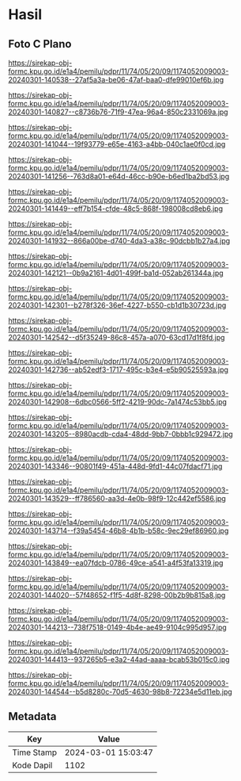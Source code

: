 # Hasil

## Foto C Plano

https://sirekap-obj-formc.kpu.go.id/e1a4/pemilu/pdpr/11/74/05/20/09/1174052009003-20240301-140538--27af5a3a-be06-47af-baa0-dfe99010ef6b.jpg

https://sirekap-obj-formc.kpu.go.id/e1a4/pemilu/pdpr/11/74/05/20/09/1174052009003-20240301-140827--c8736b76-71f9-47ea-96a4-850c2331069a.jpg

https://sirekap-obj-formc.kpu.go.id/e1a4/pemilu/pdpr/11/74/05/20/09/1174052009003-20240301-141044--19f93779-e65e-4163-a4bb-040c1ae0f0cd.jpg

https://sirekap-obj-formc.kpu.go.id/e1a4/pemilu/pdpr/11/74/05/20/09/1174052009003-20240301-141256--763d8a01-e64d-46cc-b90e-b6ed1ba2bd53.jpg

https://sirekap-obj-formc.kpu.go.id/e1a4/pemilu/pdpr/11/74/05/20/09/1174052009003-20240301-141449--eff7b154-cfde-48c5-868f-198008cd8eb6.jpg

https://sirekap-obj-formc.kpu.go.id/e1a4/pemilu/pdpr/11/74/05/20/09/1174052009003-20240301-141932--866a00be-d740-4da3-a38c-90dcbb1b27a4.jpg

https://sirekap-obj-formc.kpu.go.id/e1a4/pemilu/pdpr/11/74/05/20/09/1174052009003-20240301-142121--0b9a2161-4d01-499f-ba1d-052ab261344a.jpg

https://sirekap-obj-formc.kpu.go.id/e1a4/pemilu/pdpr/11/74/05/20/09/1174052009003-20240301-142301--b278f326-36ef-4227-b550-cb1d1b30723d.jpg

https://sirekap-obj-formc.kpu.go.id/e1a4/pemilu/pdpr/11/74/05/20/09/1174052009003-20240301-142542--d5f35249-86c8-457a-a070-63cd17d1f8fd.jpg

https://sirekap-obj-formc.kpu.go.id/e1a4/pemilu/pdpr/11/74/05/20/09/1174052009003-20240301-142736--ab52edf3-1717-495c-b3e4-e5b90525593a.jpg

https://sirekap-obj-formc.kpu.go.id/e1a4/pemilu/pdpr/11/74/05/20/09/1174052009003-20240301-142908--6dbc0566-5ff2-4219-90dc-7a1474c53bb5.jpg

https://sirekap-obj-formc.kpu.go.id/e1a4/pemilu/pdpr/11/74/05/20/09/1174052009003-20240301-143205--8980acdb-cda4-48dd-9bb7-0bbb1c929472.jpg

https://sirekap-obj-formc.kpu.go.id/e1a4/pemilu/pdpr/11/74/05/20/09/1174052009003-20240301-143346--90801f49-451a-448d-9fd1-44c07fdacf71.jpg

https://sirekap-obj-formc.kpu.go.id/e1a4/pemilu/pdpr/11/74/05/20/09/1174052009003-20240301-143529--ff786560-aa3d-4e0b-98f9-12c442ef5586.jpg

https://sirekap-obj-formc.kpu.go.id/e1a4/pemilu/pdpr/11/74/05/20/09/1174052009003-20240301-143714--f39a5454-46b8-4b1b-b58c-9ec29ef86960.jpg

https://sirekap-obj-formc.kpu.go.id/e1a4/pemilu/pdpr/11/74/05/20/09/1174052009003-20240301-143849--ea07fdcb-0786-49ce-a541-a4f53fa13319.jpg

https://sirekap-obj-formc.kpu.go.id/e1a4/pemilu/pdpr/11/74/05/20/09/1174052009003-20240301-144020--57f48652-f1f5-4d8f-8298-00b2b9b815a8.jpg

https://sirekap-obj-formc.kpu.go.id/e1a4/pemilu/pdpr/11/74/05/20/09/1174052009003-20240301-144213--738f7518-0149-4b4e-ae49-9104c995d957.jpg

https://sirekap-obj-formc.kpu.go.id/e1a4/pemilu/pdpr/11/74/05/20/09/1174052009003-20240301-144413--937265b5-e3a2-44ad-aaaa-bcab53b015c0.jpg

https://sirekap-obj-formc.kpu.go.id/e1a4/pemilu/pdpr/11/74/05/20/09/1174052009003-20240301-144544--b5d8280c-70d5-4630-98b8-72234e5d11eb.jpg


## Metadata

| Key        | Value               |
| ---------- | ------------------- |
| Time Stamp | 2024-03-01 15:03:47 |
| Kode Dapil | 1102                |



